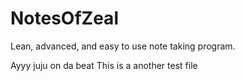 # NotesOfZeal
Lean, advanced, and easy to use note taking program.

Ayyy juju on da beat
This is a another test file
